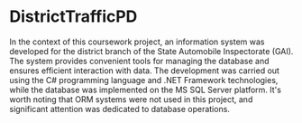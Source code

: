 # DistrictTrafficPD
In the context of this coursework project, an information system was developed for the district branch of the State Automobile Inspectorate (GAI). The system provides convenient tools for managing the database and ensures efficient interaction with data. The development was carried out using the C# programming language and .NET Framework technologies, while the database was implemented on the MS SQL Server platform. It's worth noting that ORM systems were not used in this project, and significant attention was dedicated to database operations.
